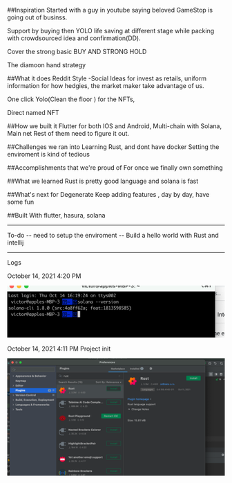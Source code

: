 
##Inspiration
Started with a guy in youtube saying beloved GameStop is going out of businss.

Support by buying then YOLO life saving at different stage while packing with crowdsourced idea and confirmation(DD).

Cover the strong basic BUY AND STRONG HOLD

The diamoon hand strategy

##What it does
Reddit Style -Social Ideas for invest as retails, uniform information for how hedgies, the market maker take advantage of us.

One click Yolo(Clean the floor ) for the NFTs,

Direct named NFT

##How we built it
Flutter for both IOS and Android, Multi-chain with Solana, Main net Rest of them need to figure it out.

##Challenges we ran into
Learning Rust, and dont have docker Setting the enviroment is kind of tedious

##Accomplishments that we're proud of
For once we finally own something

##What we learned
Rust is pretty good language and solana is fast

##What's next for Degenerate
Keep adding features , day by day, have some fun

##Built With
flutter, hasura, solana

----
To-do
-- need to setup the enviroment
-- Build a hello world  with Rust and intellij

----    
Logs

October 14, 2021 4:20 PM

![Take 9 mins to get solana  CLI works!!](github_image/solana_works.png)

October 14, 2021 4:11 PM
Project init

![Beloved Intellij support Rust](github_image/intellijrust.png)



